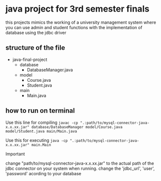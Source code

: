 # java project for 3rd semester finals
this projects mimics the working of a university management system where you can use admin and student functions with the implementation of database using the jdbc driver

## structure of the file

<ul>
  <li>java-final-project
    <ul>
      <li>database
        <ul>
          <li>DatabaseManager.java</li>
        </ul>
      </li>
      <li>model
        <ul>
          <li>Course.java</li>
          <li>Student.java</li>
        </ul>
      </li>
      <li>main
        <ul>
          <li>Main.java</li>
        </ul>
      </li>
    </ul>
  </li>
</ul>



## how to run on terminal 

Use this line for compiling 
`javac -cp ".:path/to/mysql-connector-java-x.x.xx.jar" database/DatabaseManager model/Course.java model/Student.java main/Main.java`

Use this for executing 
`java -cp ".:path/to/mysql-connector-java-x.x.xx.jar" main.Main`

> [!IMPORTANT]
> change "path/to/mysql-connector-java-x.x.xx.jar" to the actual path of the jdbc connector on your system when running.
> change the 'jdbc_url', 'user', 'password' acording to your database


